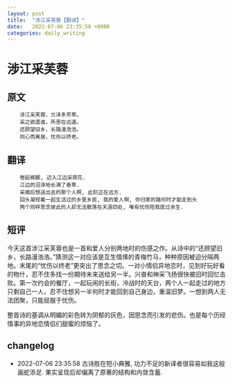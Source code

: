 ```yaml
---
layout: post
title:  "涉江采芙蓉【翻译】"
date:   2022-07-06 23:35:58 +0800
categories: daily_writing
---
```


# 涉江采芙蓉

## 	原文
		涉江采芙蓉，兰泽多芳草。
		采之欲遗谁，所思在远道。
		还顾望旧乡，长路漫浩浩。
		同心而离居，忧伤以终老。
	
##    翻译
		卷起裤脚, 迈入江边采荷花.
		江边的沼泽地长满了香草.
		采摘后想送出去的那个人啊, 此刻正在远方.
		回头凝视着一起生活过的乡里乡民, 我的爱人啊, 你归家的路何时才能走到头
		两个同样思念彼此的人却无法散落在天涯四处, 唯有忧伤陪我度过余生.

## 短评
今天这首涉江采芙蓉也是一首和爱人分别两地时的伤感之作。从诗中的“还顾望旧乡，长路漫浩浩。”猜测这一对应该是互生情愫的青梅竹马，种种原因被迫分隔两地。末尾的“忧伤以终老”更突出了思念之切。一对小情侣异地恋时，见到好玩好看的物什，忍不住多找一份期待未来送给另一半。兴奋和神采飞扬很快被旧时回忆击败。第一次约会的餐厅，一起玩闹的长街，冷战时的天台，两个人一起走过的地方只剩自己一人，忍不住想另一半何时才能回到自己身边，重温旧梦。一想到两人无法团聚，只能屈服于忧伤。

整首诗的基调从明媚的彩色转为阴郁的灰色，因思念而引发的悲伤。也是每个历经情事的异地恋情侣们甜蜜的烦恼了。


## 	changelog
- 2022-07-06 23:35:58 古诗胜在短小典雅, 功力不足的新译者很容易如我这般画蛇添足. 果实呈现后却偏离了原著的结构和内敛含蓄.